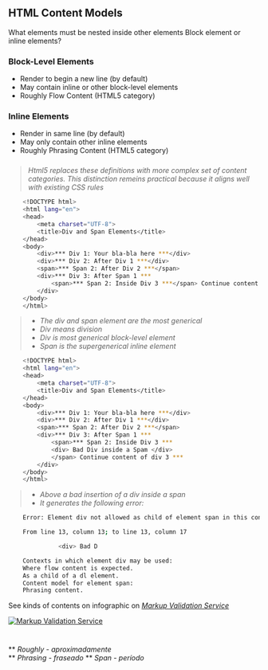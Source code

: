 ## HTML Content Models

What elements must be nested inside other elements
Block element or inline elements?

### Block-Level Elements
- Render to begin a new line (by default)
- May contain inline or other block-level elements
- Roughly Flow Content (HTML5 category)

### Inline Elements
- Render in same line (by default)
- May only contain other inline elements
- Roughly Phrasing Content (HTML5 category)

### 

> *Html5 replaces these definitions with more complex set of content categories.*
> *This distinction remeins practical because it aligns well with existing CSS rules*
  
```sh
    <!DOCTYPE html>
    <html lang="en">
    <head>
        <meta charset="UTF-8">
        <title>Div and Span Elements</title>
    </head>
    <body>
        <div>*** Div 1: Your bla-bla here ***</div>
        <div>*** Div 2: After Div 1 ***</div>
        <span>*** Span 2: After Div 2 ***</span>
        <div>*** Div 3: After Span 1 ***
            <span>*** Span 2: Inside Div 3 ***</span> Continue content of div 3 ***
        </div>
    </body>
    </html>
```

> - *The div and span element are the most generical*
> - *Div means division*
> - *Div is most generical block-level element*
> - *Span is the supergenerical inline element*

```sh
    <!DOCTYPE html>
    <html lang="en">
    <head>
        <meta charset="UTF-8">
        <title>Div and Span Elements</title>
    </head>
    <body>
        <div>*** Div 1: Your bla-bla here ***</div>
        <div>*** Div 2: After Div 1 ***</div>
        <span>*** Span 2: After Div 2 ***</span>
        <div>*** Div 3: After Span 1 ***
            <span>*** Span 2: Inside Div 3 ***
            <div> Bad Div inside a Spam </div>
            </span> Continue content of div 3 ***
        </div>
    </body>
    </html>
```

> - *Above a bad insertion of a div inside a span*
> - *It generates the following error:*
```sh
    Error: Element div not allowed as child of element span in this context. (Suppressing further errors from this subtree.)

    From line 13, column 13; to line 13, column 17

              <div> Bad D

    Contexts in which element div may be used:
    Where flow content is expected.
    As a child of a dl element.
    Content model for element span:
    Phrasing content.

```

See kinds of contents on infographic on *[Markup Validation Service](https://www.w3.org/TR/2011/WD-html5-20110525/images/content-venn.svg)*


[![Markup Validation Service](https://www.w3.org/TR/2011/WD-html5-20110525/images/content-venn.svg)](https://git.io/JJqXW)
#  
#  

  ** *Roughly  - aproximadamente*  
  ** *Phrasing - fraseado*
  ** *Span - período*  

